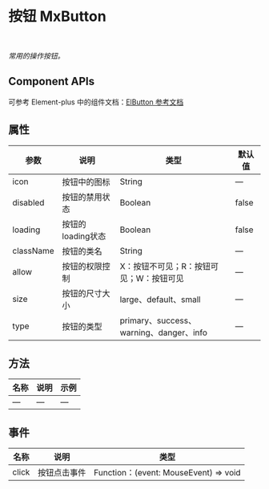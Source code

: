# 按钮 MxButton
 
<br/>
 
*常用的操作按钮。*
 
## Component APIs
可参考 Element-plus 中的组件文档：[ElButton 参考文档](https://element-plus.org/zh-CN/component/alert.html)

## 属性
参数 | 说明 | 类型 | 默认值
-- | -- | -- | --
icon | 按钮中的图标 | String | —
disabled | 按钮的禁用状态 | Boolean | false
loading | 按钮的loading状态 | Boolean | false
className | 按钮的类名 | String | —
allow | 按钮的权限控制 | X：按钮不可见；R：按钮可见；W：按钮可见 | —
size | 按钮的尺寸大小 | large、default、small | —
type | 按钮的类型 | primary、success、warning、danger、info | —

## 方法
名称 | 说明 | 示例
-- | -- | --
— | — | — | —

## 事件
名称 | 说明 | 类型
-- | -- | --
click | 按钮点击事件 | Function：(event: MouseEvent) => void
